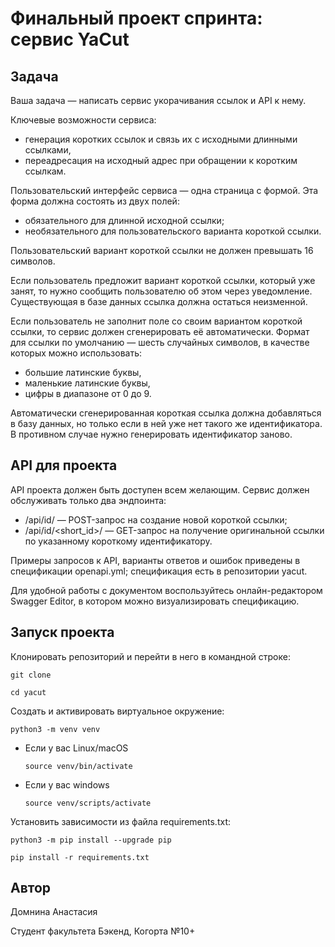 # Финальный проект спринта: сервис YaCut


## Задача

Ваша задача — написать сервис укорачивания ссылок и API к нему.

Ключевые возможности сервиса:
* генерация коротких ссылок и связь их с исходными длинными ссылками,
* переадресация на исходный адрес при обращении к коротким ссылкам.

Пользовательский интерфейс сервиса — одна страница с формой. Эта форма должна состоять из двух полей:
* обязательного для длинной исходной ссылки;
* необязательного для пользовательского варианта короткой ссылки.

Пользовательский вариант короткой ссылки не должен превышать 16 символов.


Если пользователь предложит вариант короткой ссылки, который уже занят, то нужно сообщить пользователю об этом через уведомление. Существующая в базе данных ссылка должна остаться неизменной.

Если пользователь не заполнит поле со своим вариантом короткой ссылки, то сервис должен сгенерировать её автоматически. Формат для ссылки по умолчанию — шесть случайных символов, в качестве которых можно использовать:
* большие латинские буквы,
* маленькие латинские буквы,
* цифры в диапазоне от 0 до 9.

Автоматически сгенерированная короткая ссылка должна добавляться в базу данных, но только если в ней уже нет такого же идентификатора. В противном случае нужно генерировать идентификатор заново.


## API для проекта

API проекта должен быть доступен всем желающим. Сервис должен обслуживать только два эндпоинта:
* /api/id/ — POST-запрос на создание новой короткой ссылки;
* /api/id/<short_id>/ — GET-запрос на получение оригинальной ссылки по указанному короткому идентификатору.

Примеры запросов к API, варианты ответов и ошибок приведены в спецификации openapi.yml; спецификация есть в репозитории yacut.

Для удобной работы с документом воспользуйтесь онлайн-редактором Swagger Editor, в котором можно визуализировать спецификацию.


## Запуск проекта

Клонировать репозиторий и перейти в него в командной строке:

```
git clone 
```

```
cd yacut
```

Cоздать и активировать виртуальное окружение:

```
python3 -m venv venv
```

* Если у вас Linux/macOS

    ```
    source venv/bin/activate
    ```

* Если у вас windows

    ```
    source venv/scripts/activate
    ```

Установить зависимости из файла requirements.txt:

```
python3 -m pip install --upgrade pip
```

```
pip install -r requirements.txt
```


## Автор
Домнина Анастасия

Студент факультета Бэкенд, Когорта №10+
